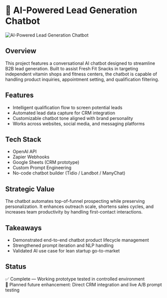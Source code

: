 # 🎯 AI-Powered Lead Generation Chatbot

![AI-Powered Lead Generation Chatbot](https://raw.githubusercontent.com/josephmbryantjr123/josephmbryantjr-portfolio/main/projects/AI-Powered%20Lead%20Generation%20Chatbot/leadgen_hero.png)

## Overview
This project features a conversational AI chatbot designed to streamline B2B lead generation. Built to assist Fresh Fit Snacks in targeting independent vitamin shops and fitness centers, the chatbot is capable of handling product inquiries, appointment setting, and qualification filtering.

## Features
- Intelligent qualification flow to screen potential leads
- Automated lead data capture for CRM integration
- Customizable chatbot tone aligned with brand personality
- Works across websites, social media, and messaging platforms

## Tech Stack
- OpenAI API
- Zapier Webhooks
- Google Sheets (CRM prototype)
- Custom Prompt Engineering
- No-code chatbot builder (Tidio / Landbot / ManyChat)

## Strategic Value
The chatbot automates top-of-funnel prospecting while preserving personalization. It enhances outreach scale, shortens sales cycles, and increases team productivity by handling first-contact interactions.

## Takeaways
- Demonstrated end-to-end chatbot product lifecycle management
- Strengthened prompt iteration and NLP handling
- Validated AI use case for lean startup go-to-market

## Status
✅ Complete — Working prototype tested in controlled environment  
🔄 Planned future enhancement: Direct CRM integration and live A/B prompt testing
